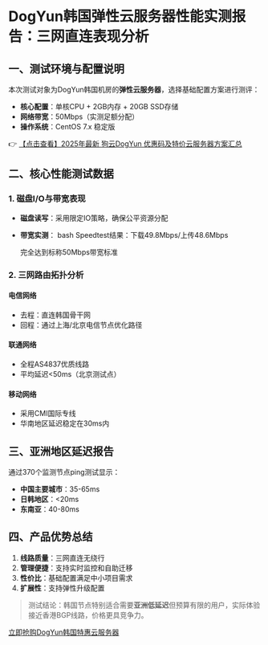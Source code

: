 # DogYun韩国弹性云服务器性能实测报告：三网直连表现分析

## 一、测试环境与配置说明

本次测试对象为DogYun韩国机房的**弹性云服务器**，选择基础配置方案进行测评：
- **核心配置**：单核CPU + 2GB内存 + 20GB SSD存储
- **网络带宽**：50Mbps（实测足额分配）
- **操作系统**：CentOS 7.x 稳定版

👉 [【点击查看】2025年最新 狗云DogYun 优惠码及特价云服务器方案汇总](https://bit.ly/DogYun)

## 二、核心性能测试数据

### 1. 磁盘I/O与带宽表现
- **磁盘读写**：采用限定IO策略，确保公平资源分配
- **带宽实测**：
  bash
  Speedtest结果：下载49.8Mbps/上传48.6Mbps
  
  完全达到标称50Mbps带宽标准

### 2. 三网路由拓扑分析
#### 电信网络
- 去程：直连韩国骨干网
- 回程：通过上海/北京电信节点优化路径

#### 联通网络
- 全程AS4837优质线路
- 平均延迟<50ms（北京测试点）

#### 移动网络
- 采用CMI国际专线
- 华南地区延迟稳定在30ms内

## 三、亚洲地区延迟报告
通过370个监测节点ping测试显示：
- **中国主要城市**：35-65ms
- **日韩地区**：<20ms
- **东南亚**：40-80ms

## 四、产品优势总结
1. **线路质量**：三网直连无绕行
2. **管理便捷**：支持实时监控和自助迁移
3. **性价比**：基础配置满足中小项目需求
4. **扩展性**：支持弹性升级配置

> 测试结论：韩国节点特别适合需要**亚洲低延迟**但预算有限的用户，实际体验接近香港BGP线路，价格更具竞争力。

[立即抢购DogYun韩国特惠云服务器](https://bit.ly/DogYun)